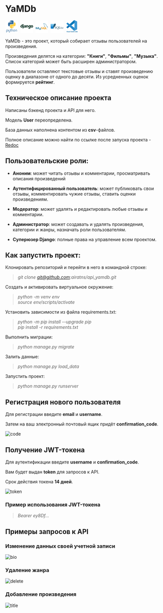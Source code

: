 # YaMDb

<img src="https://github.com/devicons/devicon/blob/master/icons/python/python-original-wordmark.svg" title="HTML5" alt="HTML" width="40" height="40"/>&nbsp;
<img src="https://github.com/devicons/devicon/blob/master/icons/django/django-plain-wordmark.svg" title="HTML5" alt="HTML" width="40" height="40"/>&nbsp;
<img src="https://github.com/devicons/devicon/blob/master/icons/mysql/mysql-original-wordmark.svg" title="HTML5" alt="HTML" width="40" height="40"/>&nbsp;
<img src="https://github.com/devicons/devicon/blob/master/icons/sqlite/sqlite-original-wordmark.svg" title="HTML5" alt="HTML" width="40" height="40"/>&nbsp;
<img src="https://github.com/devicons/devicon/blob/master/icons/vscode/vscode-original-wordmark.svg" title="HTML5" alt="HTML" width="40" height="40"/>&nbsp;

YaMDb - это проект, который собирает отзывы пользователей на произведения.

Произведения делятся на категории: **"Книги"**, **"Фильмы"**, **"Музыка"**. Список категорий может быть расширен администратором.

Пользователи оставляют текстовые отзывы и ставят произведению оценку в диапазоне от одного до десяти. Из усредненных оценок формируется **рейтинг**.

## **Техническое описание проекта**

Написаны бэкенд проекта и API для него.

Модель **User** переопределена.

База данных наполнена контентом из **csv**-файлов. 

Полное описание можно найти по ссылке после запуска проекта - <a href="http://127.0.0.1:8000/redoc" target="_blank">Redoc</a>

## **Пользовательские роли:**

* **Аноним**: может читать отзывы и комментарии, просматривать описания произведений

* **Аутентифицированный пользователь**: может публиковать свои отзывы, комментировать чужие отзывы, ставить оценки произведениям.

* **Модератор**: может удалять и редактировать любые отзывы и комментарии.

* **Администратор**: может создавать и удалять произведения, категории и жанры, назначать роли пользователям.

* **Суперюзер Django**: полные права на управление всем проектом.

## **Как запустить проект:**

Клонировать репозиторий и перейти в него в командной строке:

>*git clone git@github.com:airatns/api_yamdb.git*

Cоздать и активировать виртуальное окружение:

>*python -m venv env* \
>*source env/scripts/activate*

Установить зависимости из файла requirements.txt:

>*python -m pip install --upgrade pip* \
>*pip install -r requirements.txt*

Выполнить миграции:

>*python manage.py migrate*

Залить данные:

>*python manage.py load_data*

Запустить проект:

>*python manage.py runserver*

## **Регистрация нового пользователя**
Для регистрации введите **email** и **username**.

Затем на ваш электронный почтовый ящик придёт **confirmation_code**.

![code](https://user-images.githubusercontent.com/96816183/182865245-3efea538-0ec7-4d16-b8cc-a2a16c1edff4.png)

## **Получение JWT-токена**
Для аутентификации введите **username** и **confirmation_code**.

Вам будет выдан **token** для запросов к API.

Срок действия токена **14 дней**.

![token](https://user-images.githubusercontent.com/96816183/182865510-7f50333d-cf47-40d5-926d-5bcecbb2081d.png)

### **Пример использования JWT-токена**

>*Bearer ey8Df...*


## **Примеры запросов к API**

### **Изменение данных своей учетной записи**

![bio](https://user-images.githubusercontent.com/96816183/182865718-c9ba2d37-d00f-4a6f-8ecd-eb06a9376adc.png)

### **Удаление жанра**

![delete](https://user-images.githubusercontent.com/96816183/182865799-c96ff4d1-be79-4d89-ac7f-2f440c695f8b.png)

### **Добавление произведения**

![title](https://user-images.githubusercontent.com/96816183/182866123-b80f1a88-dbd5-497b-bb0d-4248252db3d9.png)
